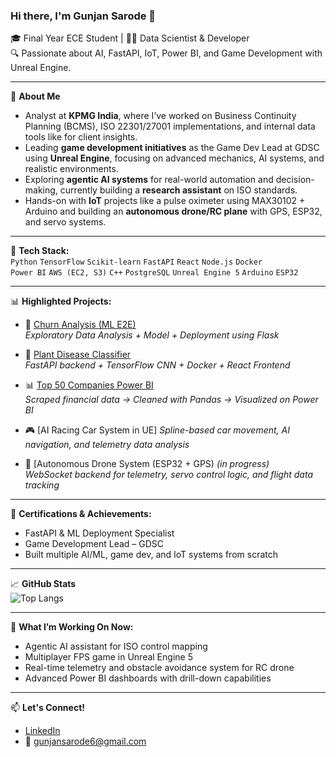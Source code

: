 ### Hi there, I'm Gunjan Sarode 👋

🎓 Final Year ECE Student | 👨‍💻 Data Scientist & Developer  
🔍 Passionate about AI, FastAPI, IoT, Power BI, and Game Development with Unreal Engine.

---

🧠 **About Me**  
- Analyst at **KPMG India**, where I’ve worked on Business Continuity Planning (BCMS), ISO 22301/27001 implementations, and internal data tools like for client insights.  
- Leading **game development initiatives** as the Game Dev Lead at GDSC using **Unreal Engine**, focusing on advanced mechanics, AI systems, and realistic environments.  
- Exploring **agentic AI systems** for real-world automation and decision-making, currently building a **research assistant** on ISO standards.  
- Hands-on with **IoT** projects like a pulse oximeter using MAX30102 + Arduino and building an **autonomous drone/RC plane** with GPS, ESP32, and servo systems.

---

🚀 **Tech Stack:**  
`Python` `TensorFlow` `Scikit-learn` `FastAPI` `React` `Node.js` `Docker`  
`Power BI` `AWS (EC2, S3)` `C++` `PostgreSQL` `Unreal Engine 5` `Arduino` `ESP32`

---

📊 **Highlighted Projects:**  
- 🧠 [Churn Analysis (ML E2E)](https://github.com/gunjan3d/churn_analysis_end_to_end)  
  *Exploratory Data Analysis + Model + Deployment using Flask*

- 🌱 [Plant Disease Classifier](https://github.com/gunjan3d/endtoendPlantDiseaseClassifier)  
  *FastAPI backend + TensorFlow CNN + Docker + React Frontend*

- 📊 [Top 50 Companies Power BI](https://github.com/gunjan3d/Top50Companies)  
  *Scraped financial data → Cleaned with Pandas → Visualized on Power BI*

- 🎮 [AI Racing Car System in UE]
  *Spline-based car movement, AI navigation, and telemetry data analysis*

- 🚀 [Autonomous Drone System (ESP32 + GPS) *(in progress)*  
  *WebSocket backend for telemetry, servo control logic, and flight data tracking*

---

📌 **Certifications & Achievements:**  
- FastAPI & ML Deployment Specialist  
- Game Development Lead – GDSC  
- Built multiple AI/ML, game dev, and IoT systems from scratch

---

📈 **GitHub Stats**  
![Top Langs](https://github-readme-stats.vercel.app/api/top-langs/?username=gunjan3d&layout=compact&theme=radical)  

---

🧠 **What I’m Working On Now:**  
- Agentic AI assistant for ISO control mapping  
- Multiplayer FPS game in Unreal Engine 5  
- Real-time telemetry and obstacle avoidance system for RC drone  
- Advanced Power BI dashboards with drill-down capabilities

---

📫 **Let's Connect!**  
- [LinkedIn]([https://linkedin.com/in/gunjan3d](https://www.linkedin.com/in/gunjan-sarode3966/))  
- 📧 gunjansarode6@gmail.com
